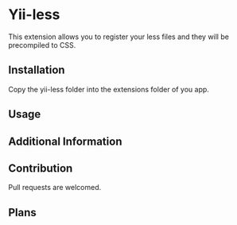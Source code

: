 Yii-less
========

This extension allows you to register your less files and they will be precompiled to CSS.

Installation
------------

Copy the yii-less folder into the extensions folder of you app.

Usage
----


Additional Information
----------------------


Contribution
------------
Pull requests are welcomed.

Plans
-----

